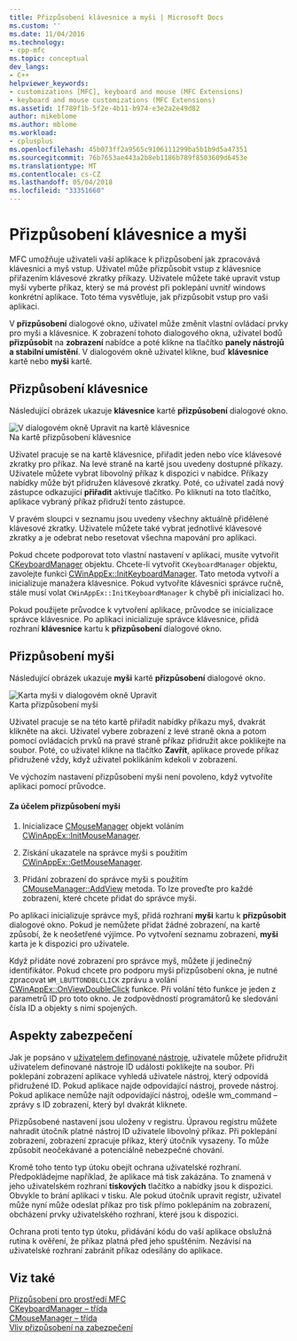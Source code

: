```yaml
---
title: Přizpůsobení klávesnice a myši | Microsoft Docs
ms.custom: ''
ms.date: 11/04/2016
ms.technology:
- cpp-mfc
ms.topic: conceptual
dev_langs:
- C++
helpviewer_keywords:
- customizations [MFC], keyboard and mouse (MFC Extensions)
- keyboard and mouse customizations (MFC Extensions)
ms.assetid: 1f789f1b-5f2e-4b11-b974-e3e2a2e49d82
author: mikeblome
ms.author: mblome
ms.workload:
- cplusplus
ms.openlocfilehash: 45b073ff2a9565c9106111299ba5b1b9d5a47351
ms.sourcegitcommit: 76b7653ae443a2b8eb1186b789f8503609d6453e
ms.translationtype: MT
ms.contentlocale: cs-CZ
ms.lasthandoff: 05/04/2018
ms.locfileid: "33351660"
---
```

# <a name="keyboard-and-mouse-customization"></a>Přizpůsobení klávesnice a myši
MFC umožňuje uživateli vaší aplikace k přizpůsobení jak zpracovává klávesnici a myš vstup. Uživatel může přizpůsobit vstup z klávesnice přiřazením klávesové zkratky příkazy. Uživatele můžete také upravit vstup myši vyberte příkaz, který se má provést při poklepání uvnitř windows konkrétní aplikace. Toto téma vysvětluje, jak přizpůsobit vstup pro vaši aplikaci.  
  
 V **přizpůsobení** dialogové okno, uživatel může změnit vlastní ovládací prvky pro myši a klávesnice. K zobrazení tohoto dialogového okna, uživatel bodů **přizpůsobit** na **zobrazení** nabídce a poté klikne na tlačítko **panely nástrojů a stabilní umístění**. V dialogovém okně uživatel klikne, buď **klávesnice** kartě nebo **myši** kartě.  
  
## <a name="keyboard-customization"></a>Přizpůsobení klávesnice  
 Následující obrázek ukazuje **klávesnice** kartě **přizpůsobení** dialogové okno.  
  
 ![V dialogovém okně Upravit na kartě klávesnice](../mfc/media/mfcnextkeyboardtab.png "mfcnextkeyboardtab")  
Na kartě přizpůsobení klávesnice  
  
 Uživatel pracuje se na kartě klávesnice, přiřadit jeden nebo více klávesové zkratky pro příkaz. Na levé straně na kartě jsou uvedeny dostupné příkazy. Uživatele můžete vybrat libovolný příkaz k dispozici v nabídce. Příkazy nabídky může být přidružen klávesové zkratky. Poté, co uživatel zadá nový zástupce odkazující **přiřadit** aktivuje tlačítko. Po kliknutí na toto tlačítko, aplikace vybraný příkaz přidruží tento zástupce.  
  
 V pravém sloupci v seznamu jsou uvedeny všechny aktuálně přidělené klávesové zkratky. Uživatele můžete také vybrat jednotlivé klávesové zkratky a je odebrat nebo resetovat všechna mapování pro aplikaci.  
  
 Pokud chcete podporovat toto vlastní nastavení v aplikaci, musíte vytvořit [CKeyboardManager](../mfc/reference/ckeyboardmanager-class.md) objektu. Chcete-li vytvořit `CKeyboardManager` objektu, zavolejte funkci [CWinAppEx::InitKeyboardManager](../mfc/reference/cwinappex-class.md#initkeyboardmanager). Tato metoda vytvoří a inicializuje manažera klávesnice. Pokud vytvoříte klávesnici správce ručně, stále musí volat `CWinAppEx::InitKeyboardManager` k chybě při inicializaci ho.  
  
 Pokud použijete průvodce k vytvoření aplikace, průvodce se inicializace správce klávesnice. Po aplikaci inicializuje správce klávesnice, přidá rozhraní **klávesnice** kartu k **přizpůsobení** dialogové okno.  
  
## <a name="mouse-customization"></a>Přizpůsobení myši  
 Následující obrázek ukazuje **myši** kartě **přizpůsobení** dialogové okno.  
  
 ![Karta myši v dialogovém okně Upravit](../mfc/media/mfcnextmousetab.png "mfcnextmousetab")  
Karta přizpůsobení myši  
  
 Uživatel pracuje se na této kartě přiřadit nabídky příkazu myš, dvakrát klikněte na akci. Uživatel vybere zobrazení z levé straně okna a potom pomocí ovládacích prvků na pravé straně příkaz přidružit akce poklikejte na soubor. Poté, co uživatel klikne na tlačítko **Zavřít**, aplikace provede příkaz přidružené vždy, když uživatel poklikáním kdekoli v zobrazení.  
  
 Ve výchozím nastavení přizpůsobení myši není povoleno, když vytvoříte aplikaci pomocí průvodce.  
  
#### <a name="to-enable-mouse-customization"></a>Za účelem přizpůsobení myši  
  
1.  Inicializace [CMouseManager](../mfc/reference/cmousemanager-class.md) objekt voláním [CWinAppEx::InitMouseManager](../mfc/reference/cwinappex-class.md#initmousemanager).  
  
2.  Získání ukazatele na správce myši s použitím [CWinAppEx::GetMouseManager](../mfc/reference/cwinappex-class.md#getmousemanager).  
  
3.  Přidání zobrazení do správce myši s použitím [CMouseManager::AddView](../mfc/reference/cmousemanager-class.md#addview) metoda. To lze proveďte pro každé zobrazení, které chcete přidat do správce myši.  
  
 Po aplikaci inicializuje správce myš, přidá rozhraní **myši** kartu k **přizpůsobit** dialogové okno. Pokud je nemůžete přidat žádné zobrazení, na kartě způsobí, že k neošetřené výjimce. Po vytvoření seznamu zobrazení, **myši** karta je k dispozici pro uživatele.  
  
 Když přidáte nové zobrazení pro správce myš, můžete jí jedinečný identifikátor. Pokud chcete pro podporu myši přizpůsobení okna, je nutné zpracovat `WM_LBUTTONDBLCLICK` zprávu a volání [CWinAppEx::OnViewDoubleClick](../mfc/reference/cwinappex-class.md#onviewdoubleclick) funkce. Při volání této funkce je jeden z parametrů ID pro toto okno. Je zodpovědností programátorů ke sledování čísla ID a objekty s nimi spojených.  
  
## <a name="security-concerns"></a>Aspekty zabezpečení  
 Jak je popsáno v [uživatelem definované nástroje](../mfc/user-defined-tools.md), uživatele můžete přidružit uživatelem definované nástroje ID události poklikejte na soubor. Při poklepání zobrazení aplikace vyhledá uživatele nástroj, který odpovídá přidružené ID. Pokud aplikace najde odpovídající nástroj, provede nástroj. Pokud aplikace nemůže najít odpovídající nástroj, odešle wm_command – zprávy s ID zobrazení, který byl dvakrát kliknete.  
  
 Přizpůsobené nastavení jsou uloženy v registru. Úpravou registru můžete nahradit útočník platné nástroj ID uživatele libovolný příkaz. Při poklepání zobrazení, zobrazení zpracuje příkaz, který útočník vysazeny. To může způsobit neočekávané a potenciálně nebezpečné chování.  
  
 Kromě toho tento typ útoku obejít ochrana uživatelské rozhraní. Předpokládejme například, že aplikace má tisk zakázána. To znamená v jeho uživatelském rozhraní **tiskových** tlačítko a nabídky jsou k dispozici. Obvykle to brání aplikaci v tisku. Ale pokud útočník upravit registr, uživatel může nyní může odeslat příkaz pro tisk přímo poklepáním na zobrazení, obcházení prvky uživatelského rozhraní, které jsou k dispozici.  
  
 Ochrana proti tento typ útoku, přidávání kódu do vaší aplikace obslužná rutina k ověření, že příkaz platná před jeho spuštěním. Nezávisí na uživatelské rozhraní zabránit příkaz odesílány do aplikace.  
  
## <a name="see-also"></a>Viz také  
 [Přizpůsobení pro prostředí MFC](../mfc/customization-for-mfc.md)   
 [CKeyboardManager – třída](../mfc/reference/ckeyboardmanager-class.md)   
 [CMouseManager – třída](../mfc/reference/cmousemanager-class.md)   
 [Vliv přizpůsobení na zabezpečení](../mfc/security-implications-of-customization.md)

